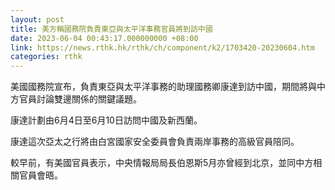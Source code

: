 ```yaml
---
layout: post
title: 美方稱國務院負責東亞與太平洋事務官員將到訪中國
date: 2023-06-04 00:43:17.000000000 +08:00
link: https://news.rthk.hk/rthk/ch/component/k2/1703420-20230604.htm
categories: rthk
---
```


美國國務院宣布，負責東亞與太平洋事務的助理國務卿康達到訪中國，期間將與中方官員討論雙邊關係的關鍵議題。

康達計劃由6月4日至6月10日訪問中國及新西蘭。

康達這次亞太之行將由白宮國家安全委員會負責兩岸事務的高級官員陪同。

較早前，有美國官員表示，中央情報局局長伯恩斯5月亦曾經到北京，並同中方相關官員會晤。
